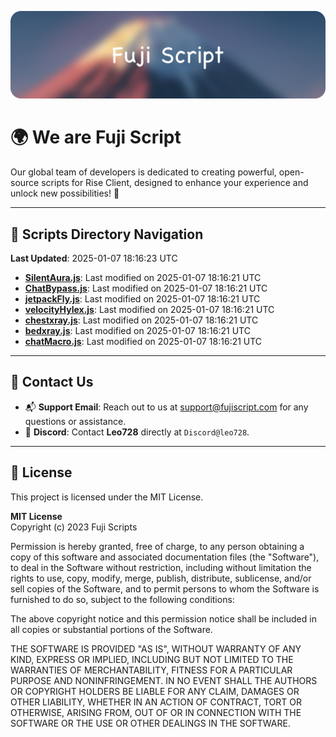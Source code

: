 ![Banner](.github/b.webp)

# 🌍 **We are Fuji Script**

Our global team of developers is dedicated to creating powerful, open-source scripts for Rise Client, designed to enhance your experience and unlock new possibilities! 🌟

---
<!-- SCRIPTS_NAVIGATION_START -->
## 📂 **Scripts Directory Navigation**

**Last Updated**: 2025-01-07 18:16:23 UTC

- **[SilentAura.js](scripts/SilentAura.js)**: Last modified on 2025-01-07 18:16:21 UTC
- **[ChatBypass.js](scripts/ChatBypass.js)**: Last modified on 2025-01-07 18:16:21 UTC
- **[jetpackFly.js](scripts/jetpackFly.js)**: Last modified on 2025-01-07 18:16:21 UTC
- **[velocityHylex.js](scripts/velocityHylex.js)**: Last modified on 2025-01-07 18:16:21 UTC
- **[chestxray.js](scripts/chestxray.js)**: Last modified on 2025-01-07 18:16:21 UTC
- **[bedxray.js](scripts/bedxray.js)**: Last modified on 2025-01-07 18:16:21 UTC
- **[chatMacro.js](scripts/chatMacro.js)**: Last modified on 2025-01-07 18:16:21 UTC

<!-- SCRIPTS_NAVIGATION_END -->

---

## 💬 **Contact Us**  
- 📬 **Support Email**: Reach out to us at [support@fujiscript.com](mailto:support@fujiscript.com) for any questions or assistance.  
- 💬 **Discord**: Contact **Leo728** directly at `Discord@leo728`.

---

## 📜 **License**

This project is licensed under the MIT License.  

**MIT License**  
Copyright (c) 2023 Fuji Scripts  

Permission is hereby granted, free of charge, to any person obtaining a copy of this software and associated documentation files (the "Software"), to deal in the Software without restriction, including without limitation the rights to use, copy, modify, merge, publish, distribute, sublicense, and/or sell copies of the Software, and to permit persons to whom the Software is furnished to do so, subject to the following conditions:  

The above copyright notice and this permission notice shall be included in all copies or substantial portions of the Software.  

THE SOFTWARE IS PROVIDED "AS IS", WITHOUT WARRANTY OF ANY KIND, EXPRESS OR IMPLIED, INCLUDING BUT NOT LIMITED TO THE WARRANTIES OF MERCHANTABILITY, FITNESS FOR A PARTICULAR PURPOSE AND NONINFRINGEMENT. IN NO EVENT SHALL THE AUTHORS OR COPYRIGHT HOLDERS BE LIABLE FOR ANY CLAIM, DAMAGES OR OTHER LIABILITY, WHETHER IN AN ACTION OF CONTRACT, TORT OR OTHERWISE, ARISING FROM, OUT OF OR IN CONNECTION WITH THE SOFTWARE OR THE USE OR OTHER DEALINGS IN THE SOFTWARE.  
